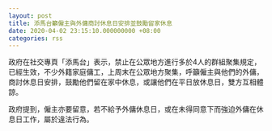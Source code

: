 ```yaml
---
layout: post
title: 添馬台籲僱主與外傭商討休息日安排並鼓勵留家休息
date: 2020-04-02 23:15:10.000000000 +08:00
categories: rss
---
```


政府在社交專頁「添馬台」表示，禁止在公眾地方進行多於4人的群組聚集規定，已經生效，不少外籍家庭傭工，上周末在公眾地方聚集，呼籲僱主與他們的外傭，商討休息日安排，鼓勵他們留在家中休息，或讓他們在平日放休息日，雙方互相體諒。

政府提到，僱主亦要留意，若不給予外傭休息日，或在未得同意下而強迫外傭在休息日工作，屬於違法行為。
